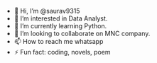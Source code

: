 - 👋 Hi, I’m @saurav9315
- 👀 I’m interested in Data Analyst.
- 🌱 I’m currently learning Python.
- 💞️ I’m looking to collaborate on MNC company.
- 📫 How to reach me whatsapp
- ⚡ Fun fact: coding, novels, poem

<!---
saurav9315/saurav9315 is a ✨ special ✨ repository because its `README.md` (this file) appears on your GitHub profile.
You can click the Preview link to take a look at your changes.
--->
